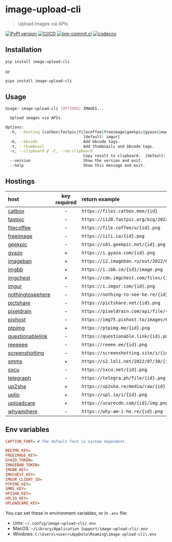 # image-upload-cli

> Upload images via APIs

[![PyPI version](https://img.shields.io/pypi/v/image-upload-cli)](https://pypi.org/project/image-upload-cli)
[![CI/CD](https://github.com/DeadNews/image-upload-cli/actions/workflows/python-app.yml/badge.svg)](https://github.com/DeadNews/image-upload-cli/actions/workflows/python-app.yml)
[![pre-commit.ci](https://results.pre-commit.ci/badge/github/DeadNews/image-upload-cli/main.svg)](https://results.pre-commit.ci/latest/github/DeadNews/image-upload-cli/main)
[![codecov](https://codecov.io/gh/DeadNews/image-upload-cli/branch/main/graph/badge.svg?token=OCZDZIYPMC)](https://codecov.io/gh/DeadNews/image-upload-cli)

## Installation

```sh
pip install image-upload-cli
```

or

```sh
pipx install image-upload-cli
```

## Usage

```sh
Usage: image-upload-cli [OPTIONS] IMAGES...

  Upload images via APIs.

Options:
  -h, --hosting [catbox|fastpic|filecoffee|freeimage|geekpic|gyazo|imageban|imgbb|imgchest|imgur|pictshare|pixeldrain|pixhost|ptpimg|screenshotting|telegraph|uguu|up2sha|uplio|uploadcare]
                                  [default: imgur]
  -b, --bbcode                    Add bbcode tags.
  -t, --thumbnail                 Add thumbnails and bbcode tags.
  -c, --clipboard / -C, --no-clipboard
                                  Copy result to clipboard.  [default: c]
  --version                       Show the version and exit.
  --help                          Show this message and exit.
```

## Hostings

| host                                              | key required | return example                                       |
| :------------------------------------------------ | :----------: | :--------------------------------------------------- |
| [catbox](https://catbox.moe/)                     |      -       | `https://files.catbox.moe/{id}`                      |
| [fastpic](https://fastpic.org/)                   |      -       | `https://i120.fastpic.org/big/2022/0730/d9/{id}.png` |
| [filecoffee](https://file.coffee/)                |      -       | `https://file.coffee/u/{id}.png`                     |
| [freeimage](https://freeimage.host/)              |      -       | `https://iili.io/{id}.png`                           |
| [geekpic](https://geekpic.net/)                   |      -       | `https://s01.geekpic.net/{id}.png`                   |
| [gyazo](https://gyazo.com/)                       |      +       | `https://i.gyazo.com/{id}.png`                       |
| [imageban](https://imageban.ru/)                  |      +       | `https://i2.imageban.ru/out/2022/07/30/{id}.png`     |
| [imgbb](https://imgbb.com/)                       |      +       | `https://i.ibb.co/{id}/image.png`                    |
| [imgchest](https://imgchest.com/)                 |      +       | `https://cdn.imgchest.com/files/{id}.png`            |
| [imgur](https://imgur.com/)                       |      -       | `https://i.imgur.com/{id}.png`                       |
| [nothingtoseehere](https://nothing-to-see-he.re/) |      -       | `https://nothing-to-see-he.re/{id}.png`              |
| [pictshare](https://pictshare.net/)               |      -       | `https://pictshare.net/{id}.png`                     |
| [pixeldrain](https://pixeldrain.com/)             |      -       | `https://pixeldrain.com/api/file/{id}`               |
| [pixhost](https://pixhost.to/)                    |      -       | `https://img75.pixhost.to/images/69/{id}_img.png`    |
| [ptpimg](https://ptpimg.me/)                      |      +       | `https://ptpimg.me/{id}.png`                         |
| [questionablelink](https://questionable.link/)    |      -       | `https://questionable.link/{id}.png`                 |
| [reeeeee](https://reeee.ee%22/)                   |      -       | `https://reeee.ee/{id}.png`                         |
| [screenshotting](https://screenshotting.site/)    |      -       | `https://screenshotting.site/i/{id}.png`             |
| [smms](https://sm.ms/)                            |      +       | `https://s2.loli.net/2022/07/30/{id}.png`            |
| [sxcu](https://sxcu.net/)                         |      -       | `https://sxcu.net/{id}.png`                          |
| [telegraph](https://telegra.ph/)                  |      -       | `https://telegra.ph/file/{id}.png`                   |
| [up2sha](https://up2sha.re/)                      |      +       | `https://up2sha.re/media/raw/{id}.png`               |
| [uplio](https://upl.io/)                          |      +       | `https://upl.io/i/{id}.png`                          |
| [uploadcare](https://uploadcare.com/)             |      +       | `https://ucarecdn.com/{id}/img.png`                  |
| [whyamihere](https://why-am-i-he.re/)             |      -       | `https://why-am-i-he.re/{id}.png`                    |

## Env variables

```ini
CAPTION_FONT= # The default font is system dependent.

BEEIMG_KEY=
FREEIMAGE_KEY=
GYAZO_TOKEN=
IMAGEBAN_TOKEN=
IMGBB_KEY=
IMGCHEST_KEY=
IMGUR_CLIENT_ID=
PTPIMG_KEY=
SMMS_KEY=
UP2SHA_KEY=
UPLIO_KEY=
UPLOADCARE_KEY=
```

You can set these in environment variables, or in `.env` file:

- Unix: `~/.config/image-upload-cli/.env`
- MacOS: `~/Library/Application Support/image-upload-cli/.env`
- Windows: `C:\Users\<user>\AppData\Roaming\image-upload-cli\.env`
